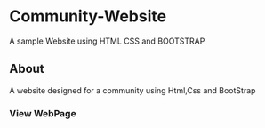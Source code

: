 # Community-Website
 A sample Website using HTML CSS and BOOTSTRAP


## About 
A website designed for a community using Html,Css and BootStrap


### View WebPage
